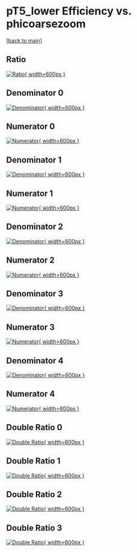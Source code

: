 # pT5_lower Efficiency vs. phicoarsezoom

[[back to main](./)]



## Ratio

[![Ratio](../mtv/var/pT5_lower_base_211_0_eff_phicoarsezoom.png){ width=600px }](../mtv/var/pT5_lower_base_211_0_eff_phicoarsezoom.pdf)

## Denominator 0

[![Denominator](../mtv/den/pT5_lower_base_211_0_eff_phicoarsezoom_den0.png){ width=600px }](../mtv/den/pT5_lower_base_211_0_eff_phicoarsezoom_den0.pdf)

## Numerator 0

[![Numerator](../mtv/num/pT5_lower_base_211_0_eff_phicoarsezoom_num0.png){ width=600px }](../mtv/num/pT5_lower_base_211_0_eff_phicoarsezoom_num0.pdf)

## Denominator 1

[![Denominator](../mtv/den/pT5_lower_base_211_0_eff_phicoarsezoom_den1.png){ width=600px }](../mtv/den/pT5_lower_base_211_0_eff_phicoarsezoom_den1.pdf)

## Numerator 1

[![Numerator](../mtv/num/pT5_lower_base_211_0_eff_phicoarsezoom_num1.png){ width=600px }](../mtv/num/pT5_lower_base_211_0_eff_phicoarsezoom_num1.pdf)

## Denominator 2

[![Denominator](../mtv/den/pT5_lower_base_211_0_eff_phicoarsezoom_den2.png){ width=600px }](../mtv/den/pT5_lower_base_211_0_eff_phicoarsezoom_den2.pdf)

## Numerator 2

[![Numerator](../mtv/num/pT5_lower_base_211_0_eff_phicoarsezoom_num2.png){ width=600px }](../mtv/num/pT5_lower_base_211_0_eff_phicoarsezoom_num2.pdf)

## Denominator 3

[![Denominator](../mtv/den/pT5_lower_base_211_0_eff_phicoarsezoom_den3.png){ width=600px }](../mtv/den/pT5_lower_base_211_0_eff_phicoarsezoom_den3.pdf)

## Numerator 3

[![Numerator](../mtv/num/pT5_lower_base_211_0_eff_phicoarsezoom_num3.png){ width=600px }](../mtv/num/pT5_lower_base_211_0_eff_phicoarsezoom_num3.pdf)

## Denominator 4

[![Denominator](../mtv/den/pT5_lower_base_211_0_eff_phicoarsezoom_den4.png){ width=600px }](../mtv/den/pT5_lower_base_211_0_eff_phicoarsezoom_den4.pdf)

## Numerator 4

[![Numerator](../mtv/num/pT5_lower_base_211_0_eff_phicoarsezoom_num4.png){ width=600px }](../mtv/num/pT5_lower_base_211_0_eff_phicoarsezoom_num4.pdf)

## Double Ratio 0

[![Double Ratio](../mtv/ratio/pT5_lower_base_211_0_eff_phicoarsezoom_ratio0.png){ width=600px }](../mtv/ratio/pT5_lower_base_211_0_eff_phicoarsezoom_ratio0.pdf)

## Double Ratio 1

[![Double Ratio](../mtv/ratio/pT5_lower_base_211_0_eff_phicoarsezoom_ratio1.png){ width=600px }](../mtv/ratio/pT5_lower_base_211_0_eff_phicoarsezoom_ratio1.pdf)

## Double Ratio 2

[![Double Ratio](../mtv/ratio/pT5_lower_base_211_0_eff_phicoarsezoom_ratio2.png){ width=600px }](../mtv/ratio/pT5_lower_base_211_0_eff_phicoarsezoom_ratio2.pdf)

## Double Ratio 3

[![Double Ratio](../mtv/ratio/pT5_lower_base_211_0_eff_phicoarsezoom_ratio3.png){ width=600px }](../mtv/ratio/pT5_lower_base_211_0_eff_phicoarsezoom_ratio3.pdf)

